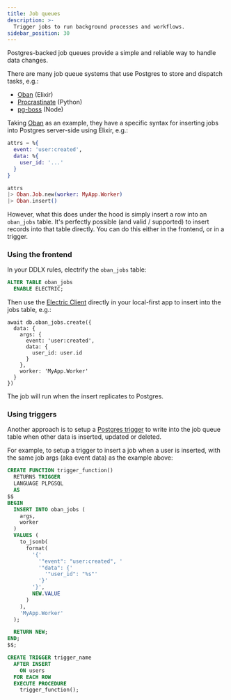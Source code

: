```yaml
---
title: Job queues
description: >-
  Trigger jobs to run background processes and workflows.
sidebar_position: 30
---
```


Postgres-backed job queues provide a simple and reliable way to handle data changes.

There are many job queue systems that use Postgres to store and dispatch tasks, e.g.:

- [Oban](https://hexdocs.pm/oban/Oban.html) (Elixir)
- [Procrastinate](https://procrastinate.readthedocs.io) (Python)
- [pg-boss](https://github.com/timgit/pg-boss) (Node)

Taking [Oban](https://hexdocs.pm/oban/Oban.html) as an example, they have a specific syntax for inserting jobs into Postgres server-side using Elixir, e.g.:

```elixir
attrs = %{
  event: 'user:created', 
  data: %{
    user_id: '...'
  }
}

attrs
|> Oban.Job.new(worker: MyApp.Worker)
|> Oban.insert()
```

However, what this does under the hood is simply insert a row into an `oban_jobs` table. It's perfectly possible (and valid / supported) to insert records into that table directly. You can do this either in the frontend, or in a trigger.

### Using the frontend

In your DDLX rules, electrify the `oban_jobs` table:

```sql
ALTER TABLE oban_jobs
  ENABLE ELECTRIC;
```

Then use the [Electric Client](../../usage/data-access/client.md) directly in your local-first app to insert into the jobs table, e.g.:

```tsx
await db.oban_jobs.create({
  data: {
    args: {
      event: 'user:created',
      data: {
        user_id: user.id
      }
    },
    worker: 'MyApp.Worker'
  }
})
```

The job will run when the insert replicates to Postgres.

### Using triggers

Another approach is to setup a [Postgres trigger](https://www.postgresql.org/docs/current/sql-createtrigger.html) to write into the job queue table when other data is inserted, updated or deleted.

For example, to setup a trigger to insert a job when a user is inserted, with the same job args (aka event data) as the example above:

```sql
CREATE FUNCTION trigger_function()
  RETURNS TRIGGER
  LANGUAGE PLPGSQL
  AS
$$
BEGIN
  INSERT INTO oban_jobs (
    args,
    worker
  )
  VALUES (
    to_jsonb(
      format(
        '{'
          '"event": "user:created", '
          '"data": {'
            '"user_id": "%s"'
          '}'
        '}',
        NEW.VALUE
      )
    ),
    'MyApp.Worker'
  );

  RETURN NEW;
END;
$$;

CREATE TRIGGER trigger_name
  AFTER INSERT
    ON users
  FOR EACH ROW
  EXECUTE PROCEDURE
    trigger_function();
```
